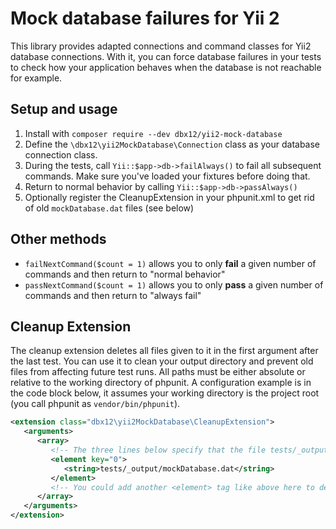 # Mock database failures for Yii 2

This library provides adapted connections and command classes for Yii2 database connections. With it, you can force
database failures in your tests to check how your application behaves when the database is not reachable for example.

## Setup and usage

1. Install with `composer require --dev dbx12/yii2-mock-database`
2. Define the `\dbx12\yii2MockDatabase\Connection` class as your database connection class.
3. During the tests, call `Yii::$app->db->failAlways()` to fail all subsequent commands. Make sure you've loaded your
   fixtures before doing that.
4. Return to normal behavior by calling `Yii::$app->db->passAlways()`
5. Optionally register the CleanupExtension in your phpunit.xml to get rid of old `mockDatabase.dat` files (see below)

## Other methods

- `failNextCommand($count = 1)` allows you to only **fail** a given number of commands and then return to "normal behavior"
- `passNextCommand($count = 1)` allows you to only **pass** a given number of commands and then return to "always fail"

## Cleanup Extension

The cleanup extension deletes all files given to it in the first argument after the last test. You can use it to clean
your output directory and prevent old files from affecting future test runs. All paths must be either absolute or
relative to the working directory of phpunit. A configuration example is in the code block below, it assumes your working
directory is the project root (you call phpunit as `vendor/bin/phpunit`).

```xml
<extension class="dbx12\yii2MockDatabase\CleanupExtension">
   <arguments>
      <array>
         <!-- The three lines below specify that the file tests/_output/mockDatabase.dat is to be deleted after the last test -->
         <element key="0">
            <string>tests/_output/mockDatabase.dat</string>
         </element>
         <!-- You could add another <element> tag like above here to delete additional files -->
      </array>
   </arguments>
</extension>
```
